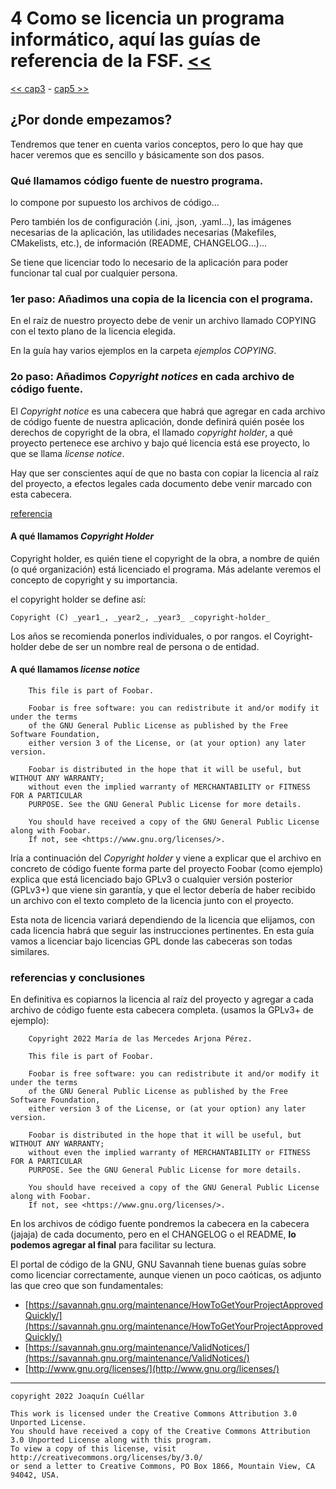 # 4 Como se licencia un programa informático, aquí las guías de referencia de la FSF. [<<](../README.md)
[<< cap3](./capitulo3.md) - [cap5 >>](./capitulo5.md)

## ¿Por donde empezamos?

Tendremos que tener en cuenta varios conceptos, pero lo que hay que hacer veremos que es sencillo y básicamente son dos pasos.

### Qué llamamos código fuente de nuestro programa.

lo compone por supuesto los archivos de código...

Pero también los de configuración (.ini, .json, .yaml...), las imágenes necesarias de la aplicación, las utilidades necesarias (Makefiles, CMakelists, etc.), de información (README, CHANGELOG...)...

Se tiene que licenciar todo lo necesario de la aplicación para poder funcionar tal cual por cualquier persona.

### 1er paso: Añadimos una copia de la licencia con el programa.

En el raíz de nuestro proyecto debe de venir un archivo llamado COPYING con el texto plano de la licencia elegida.

En la guía hay varios ejemplos en la carpeta *ejemplos COPYING*.

### 2o paso: Añadimos *Copyright notices* en cada archivo de código fuente.

El *Copyright notice* es una cabecera que habrá que agregar en cada archivo de código fuente de nuestra aplicación, donde definirá quién posée los derechos de copyright de la obra, el llamado *copyright holder*, a qué proyecto pertenece ese archivo y bajo qué licencia está ese proyecto, lo que se llama *license notice*.

Hay que ser conscientes aquí de que no basta con copiar la licencia al raíz del proyecto, a efectos legales cada documento debe venir marcado con esta cabecera.

[referencia](https://savannah.gnu.org/maintenance/ValidNotices/)

#### A qué llamamos *Copyright Holder*

Copyright holder, es quién tiene el copyright de la obra, a nombre de quién (o qué organización) está licenciado el programa. Más adelante veremos el concepto de copyright y su importancia.

el copyright holder se define así:
```
Copyright (C) _year1_, _year2_, _year3_ _copyright-holder_
```

Los años se recomienda ponerlos individuales, o por rangos. el Coyright-holder debe de ser un nombre real de persona o de entidad.

#### A qué llamamos *license notice*

```
    This file is part of Foobar.

    Foobar is free software: you can redistribute it and/or modify it under the terms
    of the GNU General Public License as published by the Free Software Foundation,
    either version 3 of the License, or (at your option) any later version.

    Foobar is distributed in the hope that it will be useful, but WITHOUT ANY WARRANTY;
    without even the implied warranty of MERCHANTABILITY or FITNESS FOR A PARTICULAR
    PURPOSE. See the GNU General Public License for more details.

    You should have received a copy of the GNU General Public License along with Foobar.
    If not, see <https://www.gnu.org/licenses/>. 
```

Iría a continuación del *Copyright holder* y viene a explicar que el archivo en concreto de código fuente forma parte del proyecto Foobar (como ejemplo) explica que está licenciado bajo GPLv3 o cualquier versión posterior (GPLv3+) que viene sin garantía, y que el lector debería de haber recibido un archivo con el texto completo de la licencia junto con el proyecto.

Esta nota de licencia variará dependiendo de la licencia que elijamos, con cada licencia habrá que seguir las instrucciones pertinentes. En esta guía vamos a licenciar bajo licencias GPL donde las cabeceras son todas similares.

### referencias y conclusiones

En definitiva es copiarnos la licencia al raíz del proyecto y agregar a cada archivo de código fuente esta cabecera completa. (usamos la GPLv3+ de ejemplo):

```
    Copyright 2022 María de las Mercedes Arjona Pérez.

    This file is part of Foobar.

    Foobar is free software: you can redistribute it and/or modify it under the terms
    of the GNU General Public License as published by the Free Software Foundation,
    either version 3 of the License, or (at your option) any later version.

    Foobar is distributed in the hope that it will be useful, but WITHOUT ANY WARRANTY;                     
    without even the implied warranty of MERCHANTABILITY or FITNESS FOR A PARTICULAR
    PURPOSE. See the GNU General Public License for more details.

    You should have received a copy of the GNU General Public License along with Foobar.   
    If not, see <https://www.gnu.org/licenses/>. 

```

En los archivos de código fuente pondremos la cabecera en la cabecera (jajaja) de cada documento, pero en el CHANGELOG o el README, **lo podemos agregar al final** para facilitar su lectura.

El portal de código de la GNU, GNU Savannah tiene buenas guías sobre como licenciar correctamente, aunque vienen un poco caóticas, os adjunto las que creo que son fundamentales:

* [https://savannah.gnu.org/maintenance/HowToGetYourProjectApprovedQuickly/](https://savannah.gnu.org/maintenance/HowToGetYourProjectApprovedQuickly/)
* [https://savannah.gnu.org/maintenance/ValidNotices/](https://savannah.gnu.org/maintenance/ValidNotices/)
* [http://www.gnu.org/licenses/](http://www.gnu.org/licenses/)

***

```
copyright 2022 Joaquín Cuéllar

This work is licensed under the Creative Commons Attribution 3.0 Unported License. 
You should have received a copy of the Creative Commons Attribution 3.0 Unported License along with this program.
To view a copy of this license, visit http://creativecommons.org/licenses/by/3.0/
or send a letter to Creative Commons, PO Box 1866, Mountain View, CA 94042, USA.
```
